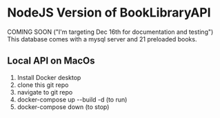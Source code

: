 # NodeJS Version of BookLibraryAPI
COMING SOON ("I'm targeting Dec 16th for documentation and testing")
This database comes with a mysql server and 21 preloaded books.
## Local API on MacOs
1. Install Docker desktop
2. clone this git repo
3. navigate to git repo
4. docker-compose up --build -d (to run)
5. docker-compose down (to stop)
